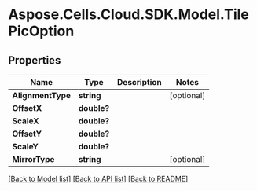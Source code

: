 # Aspose.Cells.Cloud.SDK.Model.TilePicOption
## Properties

Name | Type | Description | Notes
------------ | ------------- | ------------- | -------------
**AlignmentType** | **string** |  | [optional] 
**OffsetX** | **double?** |  | 
**ScaleX** | **double?** |  | 
**OffsetY** | **double?** |  | 
**ScaleY** | **double?** |  | 
**MirrorType** | **string** |  | [optional] 

[[Back to Model list]](../README.md#documentation-for-models) [[Back to API list]](../README.md#documentation-for-api-endpoints) [[Back to README]](../README.md)

